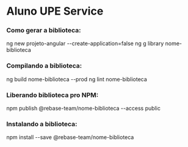 # Aluno UPE Service

### Como gerar a biblioteca:

ng new projeto-angular --create-application=false
ng g library nome-biblioteca

### Compilando a biblioteca:

ng build nome-biblioteca --prod
ng lint nome-biblioteca

### Liberando biblioteca pro NPM:

npm publish @rebase-team/nome-biblioteca --access public

### Instalando a biblioteca:

npm install --save @rebase-team/nome-biblioteca
